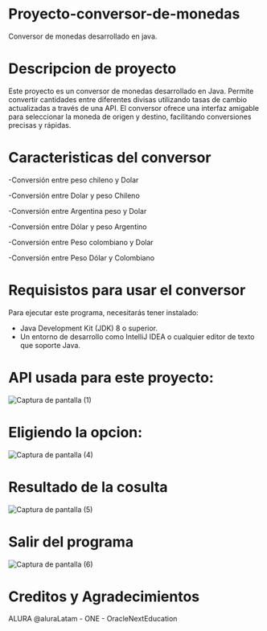 # Proyecto-conversor-de-monedas
Conversor de monedas desarrollado en java.
# Descripcion de proyecto 
Este proyecto es un conversor de monedas desarrollado en Java. Permite convertir cantidades
entre diferentes divisas utilizando tasas de cambio actualizadas a través de una API.
El conversor ofrece una interfaz amigable para seleccionar la moneda de origen y destino, 
facilitando conversiones precisas y rápidas.
# Caracteristicas del conversor 
 -Conversión entre peso chileno y Dolar 
 
 -Conversión entre Dolar y peso Chileno
 
 -Conversión entre Argentina peso y Dolar 
 
 -Conversión entre Dólar y peso Argentino
 
 -Conversión entre Peso colombiano y Dolar
 
 -Conversión entre Peso Dólar y Colombiano

# Requisistos para usar el conversor
  Para ejecutar este programa, necesitarás tener instalado:

- Java Development Kit (JDK) 8 o superior.
- Un entorno de desarrollo como IntelliJ IDEA o cualquier editor de texto que soporte Java.
 # API usada para este proyecto:
 ![Captura de pantalla (1)](https://github.com/user-attachments/assets/f3d2bfe0-f721-4225-8daa-139f31e28622)
 # Eligiendo la opcion:
 ![Captura de pantalla (4)](https://github.com/user-attachments/assets/5b0e777b-c83c-4b22-93ae-a5086f1309d3)
 # Resultado de la cosulta 
 ![Captura de pantalla (5)](https://github.com/user-attachments/assets/32a7a102-7344-4ba3-a6a5-4086ad6afe5d)
 # Salir del programa 
 ![Captura de pantalla (6)](https://github.com/user-attachments/assets/5dbe1513-bedc-490e-a31c-a298278f6675)
# Creditos y Agradecimientos 
ALURA @aluraLatam - ONE - OracleNextEducation


